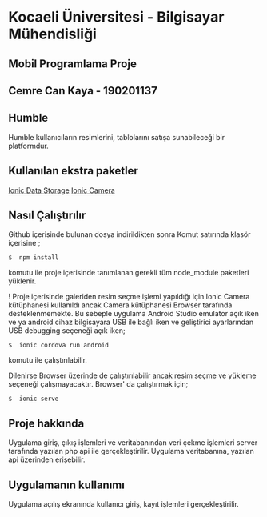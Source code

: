 # Kocaeli Üniversitesi - Bilgisayar Mühendisliği
## Mobil Programlama Proje
## Cemre Can Kaya - 190201137

## Humble 

Humble kullanıcıların resimlerini, tablolarını satışa sunabileceği bir platformdur.

## Kullanılan ekstra paketler
[Ionic Data Storage](https://ionicframework.com/docs/angular/storage) 
[Ionic Camera](https://ionicframework.com/docs/native/camera)
## Nasıl Çalıştırılır
Github içerisinde bulunan dosya indirildikten sonra Komut satırında klasör içerisine ;

    $  npm install
komutu ile proje içerisinde tanımlanan gerekli tüm node_module paketleri yüklenir.


! Proje içerisinde galeriden resim seçme işlemi yapıldığı için Ionic Camera kütüphanesi kullanıldı ancak Camera kütüphanesi Browser tarafında desteklenmemekte. Bu sebeple uygulama Android Studio emulator açık iken ve ya android cihaz bilgisayara USB ile bağlı iken  ve geliştirici ayarlarından USB debugging seçeneği açık iken;

    $  ionic cordova run android

komutu ile çalıştırılabilir.

Dilenirse Browser üzerinde de çalıştırılabilir ancak resim seçme ve yükleme seçeneği çalışmayacaktır. Browser' da çalıştırmak için;

    $  ionic serve

 
## Proje hakkında
 
Uygulama giriş, çıkış işlemleri ve veritabanından veri çekme işlemleri server tarafında yazılan php api ile gerçekleştirilir. Uygulama veritabanına, yazılan api üzerinden erişebilir.  

## Uygulamanın kullanımı

Uygulama açılış ekranında kullanıcı giriş, kayıt işlemleri gerçekleştirilir.

